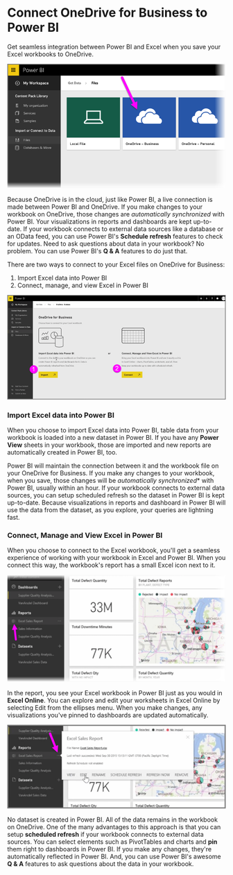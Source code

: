 <properties
   pageTitle="Connect OneDrive for Business to Power BI"
   description="OneDrive for Business and Excel files are a match made in the cloud"
   services="powerbi"
   documentationCenter=""
   authors="davidiseminger"
   manager="erikre"
   backup=""
   editor=""
   tags=""
   qualityFocus="no"
   qualityDate=""
   featuredVideoId="WK7OZF-hVZA"
   featuredVideoThumb=""
   courseDuration="8m"/>

<tags
   ms.service="powerbi"
   ms.devlang="NA"
   ms.topic="get-started-article"
   ms.tgt_pltfrm="NA"
   ms.workload="powerbi"
   ms.date="06/06/2017"
   ms.author="davidi"/>

# Connect OneDrive for Business to Power BI

Get seamless integration between Power BI and Excel when you save your Excel workbooks to OneDrive.

![](media/powerbi-learning-5-4-connect-onedrive-for-business/5-4_1.png)

Because OneDrive is in the cloud, just like Power BI, a live connection is made between Power BI and OneDrive. If you make changes to your workbook on OneDrive, those changes are *automatically synchronized* with Power BI. Your visualizations in reports and dashboards are kept up-to-date. If your workbook connects to external data sources like a database or an OData feed, you can use Power BI's **Schedule refresh** features to check for updates. Need to ask questions about data in your workbook? No problem. You can use Power BI's **Q & A** features to do just that.

There are two ways to connect to your Excel files on OneDrive for Business:

1.   Import Excel data into Power BI
2.   Connect, manage, and view Excel in Power BI

![](media/powerbi-learning-5-4-connect-onedrive-for-business/5-4_3.png)

### Import Excel data into Power BI
When you choose to import Excel data into Power BI, table data from your workbook is loaded into a new dataset in Power BI. If you have any **Power View** sheets in your workbook, those are imported and new reports are automatically created in Power BI, too.

Power BI will maintain the connection between it and the workbook file on your OneDrive for Business. If you make any changes to your workbook, when you save, those changes will be *automatically synchronized** with Power BI, usually within an hour. If your workbook connects to external data sources, you can setup scheduled refresh so the dataset in Power BI is kept up-to-date. Because visualizations in reports and dashboard in Power BI will use the data from the dataset, as you explore, your queries are lightning fast.

### Connect, Manage and View Excel in Power BI
When you choose to connect to the Excel workbook, you'll get a seamless experience of working with your workbook in Excel and Power BI. When you connect this way, the workbook's report has a small Excel icon next to it.

![](media/powerbi-learning-5-4-connect-onedrive-for-business/5-4_4.png)

In the report, you see your Excel workbook in Power BI just as you would in **Excel Online**. You can explore and edit your worksheets in Excel Online by selecting Edit from the ellipses menu. When you make changes, any visualizations you've pinned to dashboards are updated automatically.

![](media/powerbi-learning-5-4-connect-onedrive-for-business/5-4_5.png)

No dataset is created in Power BI. All of the data remains in the workbook on OneDrive. One of the many advantages to this approach is that you can setup **scheduled refresh** if your workbook connects to external data sources. You can select elements such as PivotTables and charts and **pin** them right to dashboards in Power BI. If you make any changes, they're automatically reflected in Power BI. And, you can use Power BI's awesome **Q & A** features to ask questions about the data in your workbook.  
